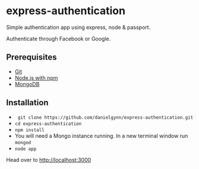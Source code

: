 # express-authentication

Simple authentication app using express, node & passport.

Authenticate through Facebook or Google.

## Prerequisites 

* [Git](http://git-scm.com/)
* [Node.js with npm](https://nodejs.org/en/)
* [MongoDB](https://docs.mongodb.org/manual/installation/)

## Installation

* ` git clone https://github.com/danielgynn/express-authentication.git`
* `cd express-authentication`
* `npm install`
* You will need a Mongo instance running. In a new terminal window run `mongod`
* `node app`

Head over to [http://localhost:3000](http://localhost:3000)
